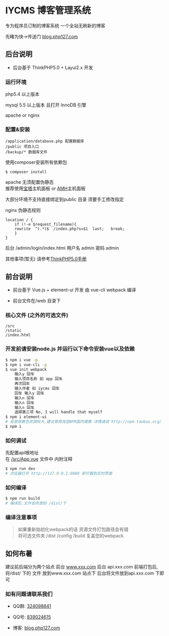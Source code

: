 # IYCMS 博客管理系统

专为程序员订制的博客系统 一个全站无刷新的博客    

先睹为快->传送门 [blog.php127.com](http://blog.php127.com/)






## 后台说明

- 后台基于 ThinkPHP5.0 + Layui2.x 开发 

### 运行环境

php5.4 以上版本

mysql 5.5 以上版本 且打开 InnoDB 引擎

apache or nginx 

### 配置&安装 

```
/application/database.php 配置数据库
/public 项目入口
/backup/* 数据库文件
```
使用composer安装所有依赖包
```
$ composer install
```
apache 无须配置伪静态   
推荐使用[宝塔](http://www.bt.cn/)主机面板 or [AMH](https://amh.sh/index.htm?amh)主机面板

大部分环境不支持直接绑定到public 目录 须要手工修改指定

nginx 伪静态规则

``` nginx
location / {
    if (!-e $request_filename){
	rewrite  ^(.*)$  /index.php?s=$1  last;   break;
    }
}
```
后台 /admin/login/index.html 用户名 admin 密码 admin

其他事项(暂无) 请参考[ThinkPHP5.0手册](https://www.kancloud.cn/manual/thinkphp5/118003)






## 前台说明

- 前台基于 Vue.js + element-ui 开发 由 vue-cli webpack 编译    

- 前台文件在/web 目录下

### 核心文件 (之外的可选文件)
```
/src
/static
/index.html
```

### 开发前请安装node.js 并运行以下命令安装vue以及依赖

``` bash
$ npm i vue -g
$ npm i vue-cli -g
$ vue init webpack
    输入y 回车
    输入项目名称 如 app 回车
    再次回车
    输入作者 如 iycms 回车
    回车 输入y 回车
    输入n 回车
    输入n 回车
    输入n 回车
    选择第三项 No, I will handle that myself
$ npm i element-ui
# 安装依赖包资源较大,建议使用淘宝NPM国内镜像 详情请进 http://npm.taobao.org/
$ npm i
```
### 如何调试

先配置api根地址   
在 [/src/App.vue](src/App.vue) 文件中 内附注释

``` bash
$ npm run dev
# 浏览器打开 http://127.0.0.1:8080 即可看到实时界面
```
### 如何编译

``` bash
$ npm run build
# 编译后,文件会存放到 /dist/下
```
### 编译注意事项
> 如果重新始初化webpack的话 资源文件打包路径会有错   
> 将可选文件夹 /dist /config /build 复盖您的webpack


## 如何布暑

建议前后端分为两个站点
前台 www.xxx.com
后台 api.xxx.com
前端打包后,将/dist/ 下的 文件 放到www.xxx.com 站点下
后台将文件放到api.xxx.com 下即可


### 如有问题请联系我们

- QQ群: [324098841](http://shang.qq.com/wpa/qunwpa?idkey=6f5462146888da75feaaa1fe1ab3addfcea63f6454548238033c6a91fa610e4e)      
- QQ号: [839024615](http://wpa.qq.com/msgrd?v=3&uin=839024615&site=qq&menu=yes) 

- 博客: [blog.php127.com](http://blog.php127.com)


